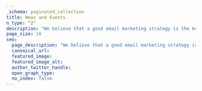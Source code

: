 ```yaml
---
_schema: paginated_collection
title: News and Events
n_type: "2"
description: "We believe that a good email marketing strategy is the key to growth. So we’re helping you grow your business with tools and resources that make email marketing easy."
page_size: 10
seo:
  page_description: "We believe that a good email marketing strategy is the key to growth. So we’re helping you grow your business with tools and resources that make email marketing easy."
  canonical_url:
  featured_image:
  featured_image_alt:
  author_twitter_handle:
  open_graph_type:
  no_index: false
---
```

